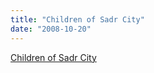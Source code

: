 ```yaml
---
title: "Children of Sadr City"
date: "2008-10-20"
---
```


[Children of Sadr City](https://www.latimes.com/news/nationworld/world/la-fg-sadrcitychildren-pg,0,6489752.photogallery?1)
